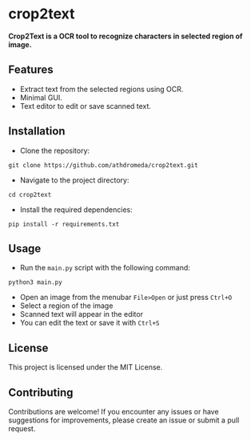 # crop2text
**Crop2Text is a OCR tool to recognize characters in selected region of image.**

## Features
- Extract text from the selected regions using OCR.
- Minimal GUI.
- Text editor to edit or save scanned text.

## Installation
- Clone the repository:
```
git clone https://github.com/athdromeda/crop2text.git
```
- Navigate to the project directory:
```
cd crop2text
```
- Install the required dependencies:
```
pip install -r requirements.txt
```

## Usage
- Run the `main.py` script with the following command:
```
python3 main.py
```
- Open an image from the menubar `File>Open` or just press `Ctrl+O`
- Select a region of the image
- Scanned text will appear in the editor
- You can edit the text or save it with `Ctrl+S`

## License
This project is licensed under the MIT License.

## Contributing
Contributions are welcome! If you encounter any issues or have suggestions for improvements, please create an issue or submit a pull request.